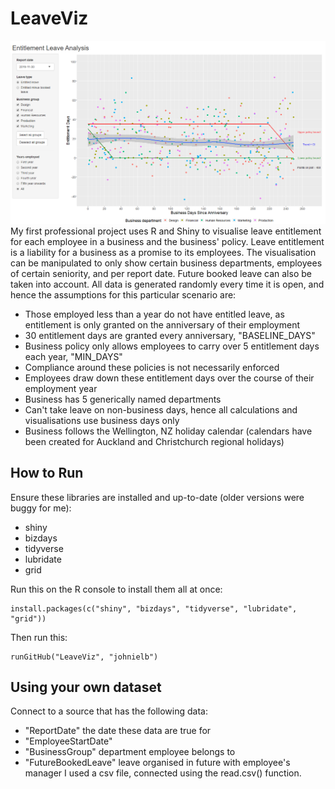 # LeaveViz
![Screenshot](https://raw.githubusercontent.com/johnielb/LeaveViz/master/viz.png)
My first professional project uses R and Shiny to visualise leave entitlement for each employee in a business and the business' policy. Leave entitlement is a liability for a business as a promise to its employees. The visualisation can be manipulated to only show certain business departments, employees of certain seniority, and per report date. Future booked leave can also be taken into account.
All data is generated randomly every time it is open, and hence the assumptions for this particular scenario are:
* Those employed less than a year do not have entitled leave, as entitlement is only granted on the anniversary of their employment
* 30 entitlement days are granted every anniversary, "BASELINE_DAYS"
* Business policy only allows employees to carry over 5 entitlement days each year, "MIN_DAYS"
* Compliance around these policies is not necessarily enforced
* Employees draw down these entitlement days over the course of their employment year
* Business has 5 generically named departments
* Can't take leave on non-business days, hence all calculations and visualisations use business days only
* Business follows the Wellington, NZ holiday calendar (calendars have been created for Auckland and Christchurch regional holidays)


## How to Run
Ensure these libraries are installed and up-to-date (older versions were buggy for me):
* shiny
* bizdays
* tidyverse
* lubridate
* grid

Run this on the R console to install them all at once:
```
install.packages(c("shiny", "bizdays", "tidyverse", "lubridate", "grid"))
```
Then run this:
```
runGitHub("LeaveViz", "johnielb")
```

## Using your own dataset
Connect to a source that has the following data:
* "ReportDate" the date these data are true for
* "EmployeeStartDate"
* "BusinessGroup" department employee belongs to
* "FutureBookedLeave" leave organised in future with employee's manager
I used a csv file, connected using the read.csv() function.
